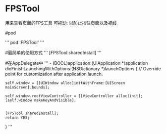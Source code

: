 # FPSTool
用来查看页面的FPS工具
可拖动: 以防止挡住页面以及视线

#pod 

''' pod 'FPSTool' '''

#最简单的使用方式
''' [FPSTool sharedInstall] '''

#在AppDelegate中
''' - (BOOL)application:(UIApplication *)application didFinishLaunchingWithOptions:(NSDictionary *)launchOptions {
    // Override point for customization after application launch.
    
    self.window = [[UIWindow alloc]initWithFrame:[UIScreen mainScreen].bounds];
    
    self.window.rootViewController = [[ViewController alloc]init];
    [self.window makeKeyAndVisible];
    
    
    [FPSTool sharedInstall];
    return YES;
} '''
